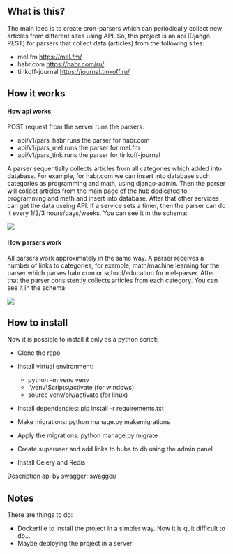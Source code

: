 ## What is this?

The main idea is to create cron-parsers which can periodically collect new articles
from different sites using API. So, this project is an api (Django REST) for parsers that collect data (articles) from the following sites:

+ mel.fm https://mel.fm/
+ habr.com https://habr.com/ru/
+ tinkoff-journal https://journal.tinkoff.ru/


## How it works


#### How api works

POST request from the server runs the parsers:

+ api/v1/pars_habr runs the parser for habr.com
+ api/v1/pars_mel runs the parser for mel.fm
+ api/v1/pars_tink runs the parser for tinkoff-journal

A parser sequentially collects articles from all categories which added into database.
For example, for habr.com we can insert into database such categories as programming and math, using django-admin.
Then the parser will collect articles from the main page of the hub dedicated to programming and math and insert into database. 
After that other services can get the data useing API. If a service sets a timer, then the parser can do it every 1/2/3 hours/days/weeks. 
You can see it in the schema:

![](https://github.com/iriskin77/Habr_parser_api/blob/master/images/dj_pars.png)

#### How parsers work

All parsers work approximately in the same way. A parser receives a number of links to categories, for example,
math/machine learning for the parser which parses habr.com or school/education for mel-parser. After that the parser
consistently collects articles from each category. You can see it in the schema:

![](https://github.com/iriskin77/Habr_parser_api/blob/master/images/parser.png)

## How to install

Now it is possible to install it only as a python script:

+ Clone the repo

+ Install virtual environment:
  + python -m venv venv
  + .\venv\Scripts\activate (for windows)
  + source venv/biv/activate (for linux)

+ Install dependencies: pip install -r requirements.txt

+ Make migrations: python manage.py makemigrations

+ Apply the migrations: python manage.py migrate

+ Create superuser and add links to hubs to db using the admin panel

+ Install Celery and Redis

Description api by swagger: swagger/

## Notes 

There are things to do:

+ Dockerfile to install the project in a simpler way. Now it is quit difficult to do...
+ Maybe deploying the project in a server

